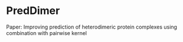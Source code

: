 # PredDimer
Paper: Improving prediction of heterodimeric protein complexes using combination with pairwise kernel
